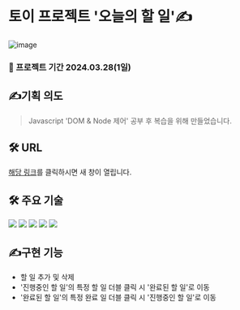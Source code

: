 # 토이 프로젝트 '오늘의 할 일'✍️

![image](https://github.com/hobbyscripterII/to-do-list.io/assets/135996109/c04e4e2d-d33e-49dc-bec1-756348ca5ab4)

### 📅 프로젝트 기간 2024.03.28(1일)

## ✍️기획 의도
> Javascript 'DOM & Node 제어' 공부 후 복습을 위해 만들었습니다. <br>

## 🛠️ URL
<a href="https://hobbyscripterii.github.io/to-do-list.io/" target="_blank">해당 링크</a>를 클릭하시면 새 창이 열립니다.

## 🛠️ 주요 기술
<img src="https://img.shields.io/badge/HTML5-E34F26?style=for-the-badge&logo=HTML5&logoColor=white"/></a>
<img src="https://img.shields.io/badge/CSS3-1572B6?style=for-the-badge&logo=CSS3&logoColor=white"/></a>
<img src="https://img.shields.io/badge/JAVASCRIPT-F7DF1E?style=for-the-badge&logo=JavaScript&logoColor=black"/></a>
<img src="https://img.shields.io/badge/BOOTSTRAP-7952B3?style=for-the-badge&logo=Bootstrap&logoColor=white"/></a>
<img src="https://img.shields.io/badge/VISUAL STUDIO CODE-007ACC?style=for-the-badge&logo=Visual Studio&logoColor=white"/></a>

## ✍️구현 기능
- 할 일 추가 및 삭제
- '진행중인 할 일'의 특정 할 일 더블 클릭 시 '완료된 할 일'로 이동
- '완료된 할 일'의 특정 완료 일 더블 클릭 시 '진행중인 할 일'로 이동
